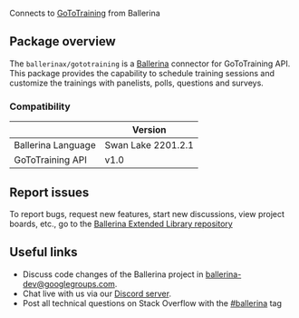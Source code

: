 Connects to [GoToTraining](https://developer.goto.com/GoToTrainingV1/) from Ballerina

## Package overview
The `ballerinax/gototraining` is a [Ballerina](https://ballerina.io/) connector for GoToTraining API.
This package provides the capability to schedule training sessions and customize the trainings with panelists, polls, questions and surveys.

### Compatibility
|                    | Version         |
|--------------------|-----------------|
| Ballerina Language | Swan Lake 2201.2.1| 
| GoToTraining API   | v1.0            |

## Report issues
To report bugs, request new features, start new discussions, view project boards, etc., go to the [Ballerina Extended Library repository](https://github.com/ballerina-platform/ballerina-extended-library)

## Useful links
- Discuss code changes of the Ballerina project in [ballerina-dev@googlegroups.com](mailto:ballerina-dev@googlegroups.com).
- Chat live with us via our [Discord server](https://discord.gg/ballerinalang).
- Post all technical questions on Stack Overflow with the [#ballerina](https://stackoverflow.com/questions/tagged/ballerina) tag
